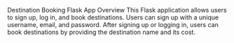 Destination Booking Flask App
Overview
This Flask application allows users to sign up, log in, and book destinations. Users can sign up with a unique username, email, and password. After signing up or logging in, users can book destinations by providing the destination name and its cost.

